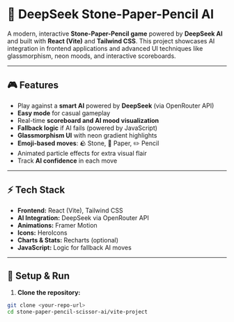 # 🧠 DeepSeek Stone-Paper-Pencil AI

A modern, interactive **Stone-Paper-Pencil game** powered by **DeepSeek AI** and built with **React (Vite)** and **Tailwind CSS**. This project showcases AI integration in frontend applications and advanced UI techniques like glassmorphism, neon moods, and interactive scoreboards.

---

## 🎮 Features

- Play against a **smart AI** powered by **DeepSeek** (via OpenRouter API)
- **Easy mode** for casual gameplay
- Real-time **scoreboard and AI mood visualization**
- **Fallback logic** if AI fails (powered by JavaScript)
- **Glassmorphism UI** with neon gradient highlights
- **Emoji-based moves**: 🪨 Stone, 📄 Paper, ✏️ Pencil
- Animated particle effects for extra visual flair
- Track **AI confidence** in each move

---

## ⚡ Tech Stack

- **Frontend:** React (Vite), Tailwind CSS
- **AI Integration:** DeepSeek via OpenRouter API
- **Animations:** Framer Motion
- **Icons:** HeroIcons
- **Charts & Stats:** Recharts (optional)
- **JavaScript:** Logic for fallback AI moves

---

## 🚀 Setup & Run

1. **Clone the repository:**

```bash
git clone <your-repo-url>
cd stone-paper-pencil-scissor-ai/vite-project
